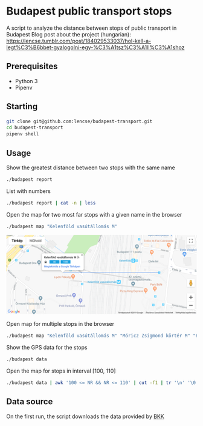 # Budapest public transport stops

A script to analyze the distance between stops of public transport in Budapest 
Blog post about the project (hungarian): https://lencse.tumblr.com/post/184029533037/hol-kell-a-legt%C3%B6bbet-gyalogolni-egy-%C3%A1tsz%C3%A1ll%C3%A1shoz

## Prerequisites

* Python 3
* Pipenv

## Starting

```bash
git clone git@github.com:lencse/budapest-transport.git
cd budapest-transport
pipenv shell
```

## Usage

Show the greatest distance between two stops with the same name
```bash
./budapest report
```

List with numbers
```bash
./budapest report | cat -n | less
```

Open the map for two most far stops with a given name in the browser
```bash
./budapest map "Kelenföld vasútállomás M"
```
![Map screenshot](doc/map-screenshot.png)

Open map for multiple stops in the browser
```bash
./budapest map "Kelenföld vasútállomás M" "Móricz Zsigmond körtér M" "Papírgyár"
```

Show the GPS data for the stops
```bash
./budapest data
```

Open the map for stops in interval [100, 110]
```bash
./budapest data | awk '100 <= NR && NR <= 110' | cut -f1 | tr '\n' '\0' | xargs -0 ./budapest map
```

## Data source

On the first run, the script downloads the data provided by
[BKK](https://bkk.hu/tomegkozlekedes/fejlesztoknek/)
